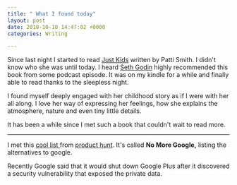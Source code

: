 ```yaml
---
title: " What I found today"
layout: post
date: 2018-10-10 14:47:02 +0000
categories: Writing

---
```


Since last night I started to read [Just Kids](https://amzn.to/2A1R9He "Just Kids") written by Patti Smith. I didn't know who she was until today. I heard [Seth Godin](https://en.wikipedia.org/wiki/Seth_Godin "Seth Godin") highly recommended this book from some podcast episode. It was on my kindle for a while and finally able to read thanks to the sleepless night.

I found myself deeply engaged with her childhood story as if I were with her all along. I love her way of expressing her feelings, how she explains the atmosphere, nature and even tiny little details.

It has been a while since I met such a book that couldn't wait to read more.

***

I met this [cool list ](https://nomoregoogle.com/ "no more google")from [product hunt](https://www.producthunt.com/ "Product hunt"). It's called **No More Google,** listing the alternatives to google.

Recently Google said that it would shut down Google Plus after it discovered a security vulnerability that exposed the private data.